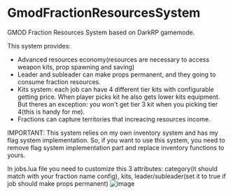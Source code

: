 # GmodFractionResourcesSystem
 GMOD Fraction Resources System based on DarkRP gamemode. 
 
 This system provides:
 - Advanced resources economy(resources are necessary to access weapon kits, prop spawning and saving)
 - Leader and subleader can make props permanent, and they going to consume fraction resources.
 - Kits system: each job can have 4 different tier kits with configurable getting price. When player picks kit he also gets lower kits equipment. But theres an exception: you won't get tier 3 kit when you picking tier 4(this is handy for me).
 - Fractions can capture territories that increacing resources income.
 
IMPORTANT: This system relies on my own inventory system and has my flag system implementation. So, if you want to use this system, you need to remove flag system implementation part and replace inventory functions to yours. 
 
 In jobs.lua file you need to customize this 3 attributes: category(it should match with your fraction name config), kits, leader/subleader(set it to true if job should make props permanent)
 ![image](https://user-images.githubusercontent.com/24423216/131673590-2e41da1a-bcf7-458d-a74f-793b1d116367.png)

